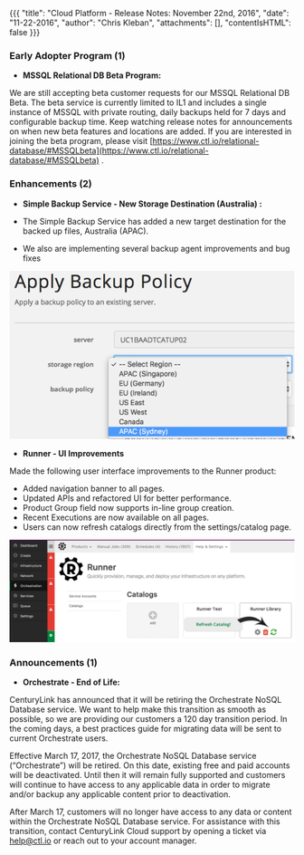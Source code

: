 {{{
"title": "Cloud Platform - Release Notes: November 22nd, 2016",
"date": "11-22-2016",
"author": "Chris Kleban",
"attachments": [],
"contentIsHTML": false
}}}



### Early Adopter Program (1)

* __MSSQL Relational DB Beta Program:__

We are still accepting beta customer requests for our MSSQL Relational DB Beta. The beta service is currently limited to IL1 and includes a single instance of MSSQL with private routing, daily backups held for 7 days and configurable backup time. Keep watching release notes for announcements on when new beta features and locations are added. If you are interested in joining the beta program, please visit [https://www.ctl.io/relational-database/#MSSQLbeta](https://www.ctl.io/relational-database/#MSSQLbeta) .


### Enhancements (2)

* __Simple Backup Service - New Storage Destination (Australia) :__

 * The Simple Backup Service has added a new target destination for the backed up files, Australia (APAC). 
 * We also are implementing several backup agent improvements and bug fixes
 
 ![SimpleBackupChanges](../../images/2016-11-22_simplebackupchanges.png)


* __Runner - UI Improvements__

Made the following user interface improvements to the Runner product:

- Added navigation banner to all pages.
- Updated APIs and refactored UI for better performance.
- Product Group field now supports in-line group creation.
- Recent Executions are now available on all pages.
- Users can now refresh catalogs directly from the settings/catalog page.

![RunnerUIChanges](../../images/2016-11-22_RunnerUI.png)



### Announcements (1)

* __Orchestrate - End of Life:__

CenturyLink has announced that it will be retiring the Orchestrate NoSQL Database service. We want to help make this transition as smooth as possible, so we are providing our customers a 120 day transition period. In the coming days, a best practices guide for migrating data will be sent to current Orchestrate users.

Effective March 17, 2017, the Orchestrate NoSQL Database service (“Orchestrate”) will be retired. On this date, existing free and paid accounts will be deactivated. Until then it will remain fully supported and customers will continue to have access to any applicable data in order to migrate and/or backup any applicable content prior to deactivation.

After March 17, customers will no longer have access to any data or content within the Orchestrate NoSQL Database service. For assistance with this transition, contact CenturyLink Cloud support by opening a ticket via help@ctl.io or reach out to your account manager.

